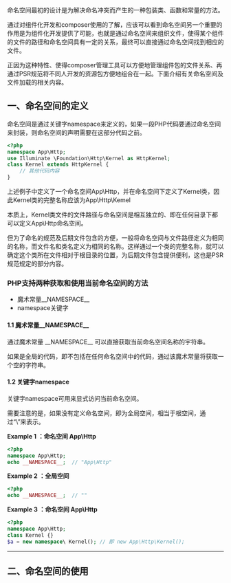 命名空间最初的设计是为解决命名冲突而产生的一种包装类、函数和常量的方法。

通过对组件化开发和composer使用的了解，应该可以看到命名空间另一个重要的作用是为组件化开发提供了可能，也就是通过命名空间来组织文件，使得某个组件的文件的路径和命名空间具有一定的关系，最终可以直接通过命名空间找到相应的文件。

正因为这种特性、使得composer管理工具可以方便地管理组件包的文件关系、再通过PSR规范将不同人开发的资源包方便地组合在一起。下面介绍有关命名空间及文件加载的相关内容。

## 一、命名空间的定义

命名空间是通过关键字namespace来定义的，如果一段PHP代码要通过命名空间来封装，则命名空间的声明需要在这部分代码之前。

```php
<?php
namespace App\Http;
use Illuminate \Foundation\Http\Kernel as HttpKernel;
class Kernel extends HttpKernel {
    // 其他代码内容
}
```

上述例子中定义了一个命名空间App\Http，并在命名空间下定义了Kernel类，因此Kernel类的完整名称应该为App\Http\Kemel

本质上，Kernel类文件的文件路径与命名空间是相互独立的、即在任何目录下都可以定义App\Http命名空间。

但为了命名的规范及后期文件包含的方便，一般将命名空间与文件路径定义为相同的名称，而文件名和类名定义为相同的名称。这样通过一个类的完整名称，就可以确定这个类所在文件相对于根目录的位置，为后期文件包含提供便利，这也是PSR规范规定的部分内容。

### PHP支持两种获取和使用当前命名空间的方法

* 魔术常量\_\_NAMESPACE\_\_
* namespace关键字

#### 1.1 魔术常量\_\_NAMESPACE\_\_

通过魔术常量 \_\_NAMESPACE\_\_ 可以直接获取当前命名空间名称的宇符串。

如果是全局的代码，即不包括在任何命名空间中的代码，通过该魔术常量将获取一个空的字符串。

#### 1.2 关键字namespace

关键字namespace可用来显式访问当前命名空间。

需要注意的是，如果没有定义命名空间，即为全局空间，相当于根空间，通过“\”来表示。

**Example 1 ：命名空间 App\Http**

```php
<?php
namespace App\Http;
echo __NAMESPACE__;  // "App\Http"
```

**Example 2 ：全局空间**

```php
<?php
echo __NAMESPACE__;  // ""
```

**Example 3 ：命名空间 App\Http**

```php
<?php
namespace App\Http;
class Kernel {}
$a = new namespace\ Kernel(); // 即 new App\Http\Kernel();
```

---

## 二、命名空间的使用





